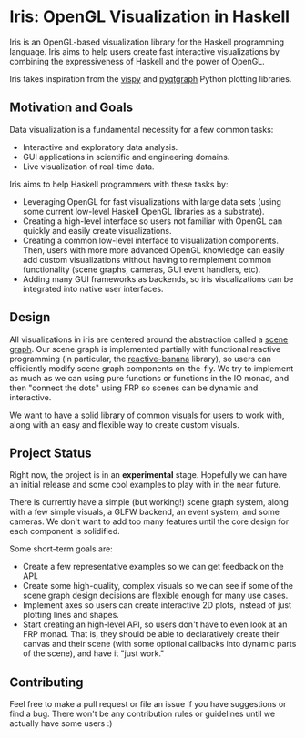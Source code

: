 # Iris: OpenGL Visualization in Haskell

Iris is an OpenGL-based visualization library for the Haskell programming
language. Iris aims to help users create fast interactive visualizations by
combining the expressiveness of Haskell and the power of OpenGL.

Iris takes inspiration from the [vispy](http://vispy.org/) and
[pyqtgraph](http://www.pyqtgraph.org/) Python plotting libraries.

## Motivation and Goals

Data visualization is a fundamental necessity for a few common tasks:

* Interactive and exploratory data analysis.
* GUI applications in scientific and engineering domains.
* Live visualization of real-time data.

Iris aims to help Haskell programmers with these tasks by:

* Leveraging OpenGL for fast visualizations with large data sets (using some
  current low-level Haskell OpenGL libraries as a substrate).
* Creating a high-level interface so users not familiar with OpenGL can quickly
  and easily create visualizations.
* Creating a common low-level interface to visualization components. Then,
  users with more more advanced OpenGL knowledge can easily add custom
  visualizations without having to reimplement common functionality (scene
  graphs, cameras, GUI event handlers, etc).
* Adding many GUI frameworks as backends, so iris visualizations can be
  integrated into native user interfaces.

## Design

All visualizations in iris are centered around the abstraction called a
[scene graph](https://en.wikipedia.org/wiki/Scene_graph). Our scene graph is
implemented partially with functional reactive programming (in particular, the
[reactive-banana](https://hackage.haskell.org/package/reactive-banana)
library), so users can efficiently modify scene graph components on-the-fly. We
try to implement as much as we can using pure functions or functions in the IO
monad, and then "connect the dots" using FRP so scenes can be dynamic and
interactive.

We want to have a solid library of common visuals for users to work with, along
with an easy and flexible way to create custom visuals.

## Project Status

Right now, the project is in an **experimental** stage. Hopefully we can have
an initial release and some cool examples to play with in the near future.

There is currently have a simple (but working!) scene graph system, along with
a few simple visuals, a GLFW backend, an event system, and some cameras. We
don't want to add too many features until the core design for each component is
solidified.

Some short-term goals are:

* Create a few representative examples so we can get feedback on the API.
* Create some high-quality, complex visuals so we can see if some of the scene
  graph design decisions are flexible enough for many use cases.
* Implement axes so users can create interactive 2D plots, instead of just
  plotting lines and shapes.
* Start creating an high-level API, so users don't have to even look at an FRP
  monad. That is, they should be able to declaratively create their canvas and
  their scene (with some optional callbacks into dynamic parts of the scene),
  and have it "just work."


## Contributing

Feel free to make a pull request or file an issue if you have suggestions or
find a bug. There won't be any contribution rules or guidelines until we
actually have some users :)
